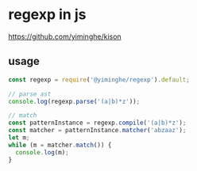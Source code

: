 # regexp in js

https://github.com/yiminghe/kison

## usage

```js
const regexp = require('@yiminghe/regexp').default;

// parse ast
console.log(regexp.parse('(a|b)*z'));

// match
const patternInstance = regexp.compile('(a|b)*z');
const matcher = patternInstance.matcher('abzaaz');
let m;
while (m = matcher.match()) {
  console.log(m);
}
```
